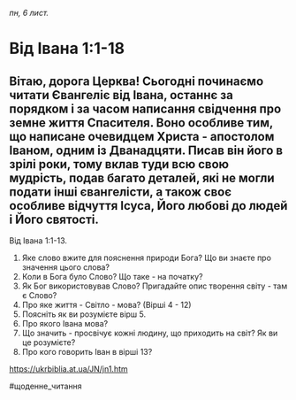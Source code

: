 
_пн, 6 лист._

# Від Івана 1:1-18

## Вітаю, дорога Церква! Сьогодні починаємо читати Євангеліє від Івана, останнє за порядком і за часом написання свідчення про земне життя Спасителя. Воно особливе тим, що написане очевидцем Христа - апостолом Іваном, одним із Дванадцяти. Писав він його в зрілі роки, тому вклав туди всю свою мудрість, подав багато деталей, які не могли подати інші євангелісти, а також своє особливе відчуття Ісуса, Його любові до людей і Його святості.
Від Івана 1:1-13.
1. Яке слово вжите для пояснення природи Бога? Що ви знаєте про значення цього слова?
2. Коли в Бога було Слово? Що таке - на початку?
3. Як Бог використовував Слово? Пригадайте опис творення світу - там є Слово?
4. Про яке життя - Світло - мова? (Вірші 4 - 12) 
5. Поясніть як ви розумієте вірш 5.
6. Про якого Івана мова?
7. Що значить - просвічує кожні людину, що приходить на світ? Як ви це розумієте?
8. Про кого говорить Іван в вірші 13?

https://ukrbiblia.at.ua/JN/jn1.htm 

#щоденне_читання
